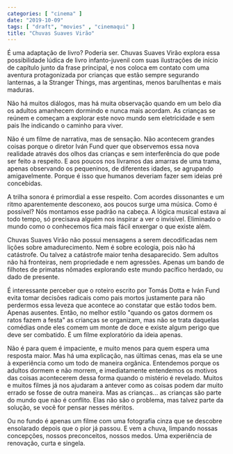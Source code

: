 ```yaml
---
categories: [ "cinema" ]
date: "2019-10-09"
tags: [ "draft", "movies" , "cinemaqui" ]
title: "Chuvas Suaves Virão"
---
```

É uma adaptação de livro? Poderia ser. Chuvas Suaves Virão explora
essa possibilidade lúdica de livro infanto-juvenil com suas ilustrações
de início de capítulo junto da frase principal, e nos coloca em contato
com uma aventura protagonizada por crianças que estão sempre segurando
lanternas, a la Stranger Things, mas argentinas, menos barulhentas e
mais maduras.

Não há muitos diálogos, mas há muita observação quando em um belo
dia os adultos amanhecem dormindo e nunca mais acordam. As crianças
se reúnem e começam a explorar este novo mundo sem eletricidade e sem
pais lhe indicando o caminho para viver.

Não é um filme de narrativa, mas de sensação. Não acontecem grandes
coisas porque o diretor Iván Fund quer que observemos essa nova realidade
através dos olhos das crianças e sem interferência do que pode ser
feito a respeito. E aos poucos nos livramos das amarras de uma trama,
apenas observando os pequeninos, de diferentes idades, se agrupando
amigavelmente. Porque é isso que humanos deveriam fazer sem ideias pré
concebidas.

A trilha sonora é primordial a esse respeito. Com acordes dissonantes
e um ritmo aparentemente desconexo, aos poucos surge uma música. Como
é possível? Nós montamos esse padrão na cabeça. A lógica musical
estava aí todo tempo, só precisava alguém nos inspirar a ver o
invisível. Eliminado o mundo como o conhecemos fica mais fácil enxergar
o que existe além.

Chuvas Suaves Virão não possui mensagens a serem decodificadas nem
lições sobre amadurecimento. Nem é sobre ecologia, pois não há
catástrofe. Ou talvez a catástrofe maior tenha desaparecido. Sem adultos
não há fronteiras, nem propriedade e nem agressões. Apenas um bando
de filhotes de primatas nômades explorando este mundo pacífico herdado,
ou dado de presente.

É interessante perceber que o roteiro escrito por Tomás Dotta e Iván
Fund evita tomar decisões radicais como pais mortos justamente para
não perdermos essa leveza que acontece ao constatar que estão todos
bem. Apenas ausentes. Então, no melhor estilo "quando os gatos dormem
os ratos fazem a festa" as crianças se organizam, mas não se trata
daquelas comédias onde eles comem um monte de doce e existe algum perigo
que deve ser combatido. É um filme exploratório da ideia apenas.

Não é para quem é impaciente, e muito menos para quem espera uma
resposta maior. Mas há uma explicação, nas últimas cenas, mas ela se
une à experiência como um todo de maneira orgânica. Entendemos porque
os adultos dormem e não morrem, e imediatamente entendemos os motivos das
coisas acontecerem dessa forma quando o mistério é revelado. Muitos e
muitos filmes já nos ajudaram a antever como as coisas podem dar muito
errado se fosse de outra maneira. Mas as crianças... as crianças
são parte do mundo que não é conflito. Elas não são o problema,
mas talvez parte da solução, se você for pensar nesses méritos.

Ou no fundo é apenas um filme com uma fotografia cinza que se descobre
ensolarado depois que o pior já passou. E vem a chuva, limpando nossas
concepções, nossos preconceitos, nossos medos. Uma experiência de
renovação, curta e singela.
